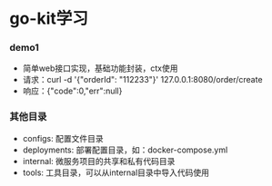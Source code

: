 # go-kit学习

### demo1
- 简单web接口实现，基础功能封装，ctx使用
- 请求：curl -d '{"orderId": "112233"}' 127.0.0.1:8080/order/create
- 响应：{"code":0,"err":null}

### 其他目录
- configs: 配置文件目录
- deployments: 部署配置目录，如：docker-compose.yml 
- internal: 微服务项目的共享和私有代码目录
- tools: 工具目录，可以从internal目录中导入代码使用